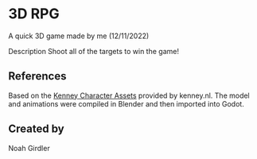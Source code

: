 # 3D RPG
A quick 3D game made by me (12/11/2022)

Description
Shoot all of the targets to win the game!

## References
Based on the [Kenney Character Assets](https://kenney.itch.io/kenney-character-assets) provided by kenney.nl. The model and animations were compiled in Blender and then imported into Godot.

## Created by
Noah Girdler
